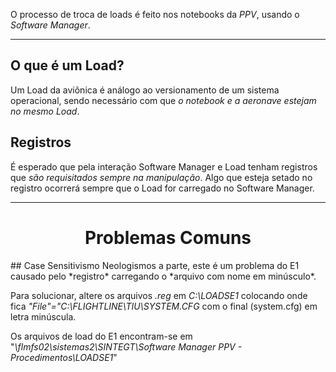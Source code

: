 O processo de troca de loads é feito nos notebooks da *PPV*, usando o *Software Manager*.

---
## O que é um Load?
Um Load da aviônica é análogo ao versionamento de um sistema operacional, sendo necessário com que *o notebook e a aeronave estejam no mesmo Load*.

## Registros
É esperado que pela interação Software Manager e Load tenham registros que *são requisitados sempre na manipulação*. Algo que esteja setado no registro ocorrerá sempre que o Load for carregado no Software Manager.

---
<center><h1>Problemas Comuns</h1></center>
## Case Sensitivismo
Neologismos a parte, este é um problema do E1 causado pelo *registro* carregando o *arquivo com nome em minúsculo*.

Para solucionar, altere os arquivos *.reg* em *C:\LOADSE1* colocando onde fica *"File"="C:\\FLIGHTLINE\\TIU\\SYSTEM.CFG* com o final (system.cfg) em letra minúscula.

Os arquivos de load do E1 encontram-se em "*\\flmfs02\sistemas2\SINTEGT\Software Manager PPV - Procedimentos\LOADSE1*"